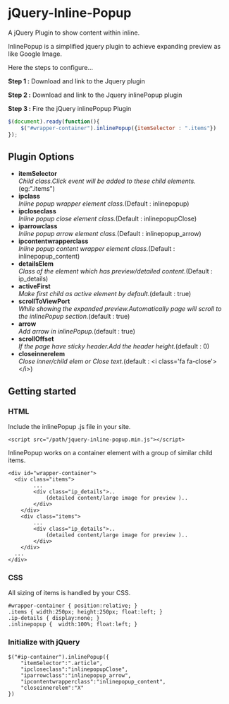 # jQuery-Inline-Popup

A jQuery Plugin to show content within inline.

InlinePopup is a simplified jquery plugin to achieve expanding preview as like Google Image.

Here the steps to configure...

**Step 1 :** Download and link to the Jquery plugin

**Step 2 :** Download and link to the Jquery inlinePopup plugin

**Step 3 :** Fire the jQuery inlinePopup Plugin 
```javascript
$(document).ready(function(){
	$("#wrapper-container").inlinePopup({itemSelector : ".items"})
});
```

## Plugin Options

*  **itemSelector**<br/>
_Child class.Click event will be added to these child elements._(eg:".items")
*  **ipclass**<br/>
_Inline popup wrapper element class._(Default : inlinepopup)
*  **ipcloseclass**<br/>
_Inline popup close element class._(Default : inlinepopupClose)
*  **iparrowclass**<br/>
_Inline popup arrow element class._(Default : inlinepopup_arrow)
*  **ipcontentwrapperclass**<br/>
_Inline popup content wrapper element class._(Default : inlinepopup\_content)
*  **detailsElem**<br/>
_Class of the element which has preview/detailed content._(Default : ip\_details)
*  **activeFirst**<br/>
_Make first child as active element by default._(default : true)
*  **scrollToViewPort**<br/>
_While showing the expanded preview.Automatically page will scroll to the inlinePopup section._(default : true)
*  **arrow**<br/>
_Add arrow in inlinePopup._(default : true)
*  **scrollOffset**<br/>
_If the page have sticky header.Add the header height._(default : 0)
*  **closeinnerelem**<br/>
_Close inner/child elem or Close text._(default : &lt;i class='fa fa-close'&gt;&lt;/i&gt;)

## Getting started

### HTML

Include the inlinePopup .js file in your site.
```
<script src="/path/jquery-inline-popup.min.js"></script>
```

InlinePopup works on a container element with a group of similar child items.

```
<div id="wrapper-container">
  <div class="items">
		...
		<div class="ip_details">..
			(detailed content/large image for preview )..
		</div>
	</div>
	<div class="items">
		...
		<div class="ip_details">..
			(detailed content/large image for preview )..
		</div>
	</div>
  ...
</div>
```

### CSS

All sizing of items is handled by your CSS.

```
#wrapper-container { position:relative; }
.items { width:250px; height:250px; float:left; }
.ip-details { display:none; }
.inlinepopup {  width:100%; float:left; }
```

### Initialize with jQuery
```
$("#ip-container").inlinePopup({
	"itemSelector":".article",
	"ipcloseclass":"inlinepopupClose",
	"iparrowclass":"inlinepopup_arrow",
	"ipcontentwrapperclass":"inlinepopup_content",
	"closeinnerelem":"X"
})
```



